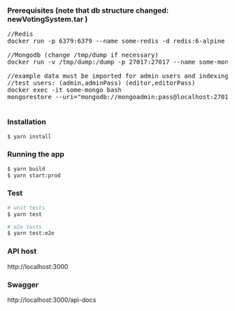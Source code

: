 

### Prerequisites (note that db structure changed: newVotingSystem.tar )
<pre>
//Redis
docker run -p 6379:6379 --name some-redis -d redis:6-alpine redis-server --appendonly yes

//Mongodb (change /tmp/dump if necessary)
docker run -v /tmp/dump:/dump -p 27017:27017 --name some-mongo -e MONGO_INITDB_ROOT_USERNAME=mongoadmin -e MONGO_INITDB_ROOT_PASSWORD=pass -d mongo:4.2.8-bionic

//example data must be imported for admin users and indexing (newVotingSystem.tar)
//test users: (admin,adminPass) (editor,editorPass)
docker exec -it some-mongo bash
mongorestore --uri="mongodb://mongoadmin:pass@localhost:27017/?authSource=admin" -d votingSystem /dump/votingSystem

</pre>

### Installation

```bash
$ yarn install
```

### Running the app

```bash
$ yarn build
$ yarn start:prod
```

### Test

```bash
# unit tests
$ yarn test

# e2e tests
$ yarn test:e2e
```

### API host
http://localhost:3000

### Swagger
http://localhost:3000/api-docs
